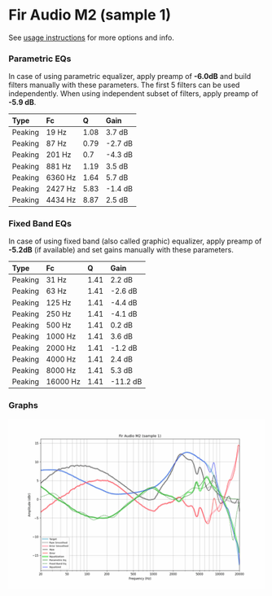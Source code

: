 # Fir Audio M2 (sample 1)
See [usage instructions](https://github.com/jaakkopasanen/AutoEq#usage) for more options and info.

### Parametric EQs
In case of using parametric equalizer, apply preamp of **-6.0dB** and build filters manually
with these parameters. The first 5 filters can be used independently.
When using independent subset of filters, apply preamp of **-5.9 dB**.

| Type    | Fc      |    Q | Gain    |
|:--------|:--------|:-----|:--------|
| Peaking | 19 Hz   | 1.08 | 3.7 dB  |
| Peaking | 87 Hz   | 0.79 | -2.7 dB |
| Peaking | 201 Hz  | 0.7  | -4.3 dB |
| Peaking | 881 Hz  | 1.19 | 3.5 dB  |
| Peaking | 6360 Hz | 1.64 | 5.7 dB  |
| Peaking | 2427 Hz | 5.83 | -1.4 dB |
| Peaking | 4434 Hz | 8.87 | 2.5 dB  |

### Fixed Band EQs
In case of using fixed band (also called graphic) equalizer, apply preamp of **-5.2dB**
(if available) and set gains manually with these parameters.

| Type    | Fc       |    Q | Gain     |
|:--------|:---------|:-----|:---------|
| Peaking | 31 Hz    | 1.41 | 2.2 dB   |
| Peaking | 63 Hz    | 1.41 | -2.6 dB  |
| Peaking | 125 Hz   | 1.41 | -4.4 dB  |
| Peaking | 250 Hz   | 1.41 | -4.1 dB  |
| Peaking | 500 Hz   | 1.41 | 0.2 dB   |
| Peaking | 1000 Hz  | 1.41 | 3.6 dB   |
| Peaking | 2000 Hz  | 1.41 | -1.2 dB  |
| Peaking | 4000 Hz  | 1.41 | 2.4 dB   |
| Peaking | 8000 Hz  | 1.41 | 5.3 dB   |
| Peaking | 16000 Hz | 1.41 | -11.2 dB |

### Graphs
![](./Fir%20Audio%20M2%20(sample%201).png)